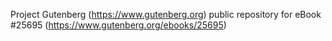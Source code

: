 Project Gutenberg (https://www.gutenberg.org) public repository for eBook #25695 (https://www.gutenberg.org/ebooks/25695)
